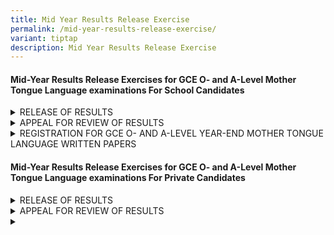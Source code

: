 ```yaml
---
title: Mid Year Results Release Exercise
permalink: /mid-year-results-release-exercise/
variant: tiptap
description: Mid Year Results Release Exercise
---
```

<h4><strong>Mid-Year Results Release Exercises for GCE O- and A-Level Mother Tongue Language examinations For School Candidates</strong></h4>
<div data-type="detailGroup" class="isomer-accordion isomer-accordion-white">
<details class="isomer-details">
<summary>RELEASE OF RESULTS</summary>
<div data-type="detailsContent" class="isomer-details-content">
<p></p>
<p>The date of the Mid-Year results release exercise for the GCE O- and A-Level
Mid-Year Mother Tongue Language examinations will be announced by your
schools closer to the date of the exercise each year. Prior to the announcement,
you can refer to the tentative dates of the exercise on&nbsp;<a href="https://www.seab.gov.sg/home/examinations/important-dates-for-candidates" rel="noopener noreferrer nofollow" target="_blank"><u>SEAB's website</u></a>.</p>
<p></p>
<p>You are to return to your school on the day of the results release to
collect your results.
<br>
<br>If you are unavailable on the day of the results release, please appoint
a proxy and inform your school in advance of the arrangement.</p>
</div>
</details>
<details class="isomer-details">
<summary>APPEAL FOR REVIEW OF RESULTS</summary>
<div data-type="detailsContent" class="isomer-details-content">
<p>
<br>You will be able to submit your appeal for a review of your Mid-Year Mother
Tongue Language (MTL) examination results and make the payment through
your schools. More details regarding the appeal process and fees will be
provided on the day of each year's Mid-Year MTL results release.
<br>
</p>
<p><strong>Appeal Outcome</strong>
</p>
<p>You will receive the appeal outcome letter through your school by the
specified deadline. No report on your performance in your examination will
be provided.</p>
<p>If you have any clarifications, please contact your school.</p>
</div>
</details>
<details class="isomer-details">
<summary>REGISTRATION FOR GCE O- AND A-LEVEL YEAR-END MOTHER TONGUE LANGUAGE WRITTEN
PAPERS</summary>
<div data-type="detailsContent" class="isomer-details-content">
<p></p>
<p>If you wish to resit your Mother Tongue Language (MTL) examination at
the end of this year, the registration details and deadline will be provided
to you via your school on the results release date.</p>
<p></p>
<p>It is important to note that the better of your Mid-Year and Year-End
MTL examination grades will be reflected on your examination certificate,
which will be issued during your GCE O- or A-Level results release exercises
in January or February respectively of the year following your examination(s).</p>
</div>
</details>
</div>
<h4><strong>Mid-Year Results Release Exercises for GCE O- and A-Level Mother Tongue Language examinations For Private Candidates</strong></h4>
<div data-type="detailGroup" class="isomer-accordion isomer-accordion-white">
<details class="isomer-details">
<summary>RELEASE OF RESULTS</summary>
<div data-type="detailsContent" class="isomer-details-content">
<p>
<br>The date of the Mid-Year results release exercise for the GCE O- and A-Level
Mid-Year Mother Tongue Language examinations will be announced closer to
the date of the exercise each year. Prior to the announcement, you can
refer to the tentative dates of the exercise on&nbsp;<a href="https://www.seab.gov.sg/home/examinations/important-dates-for-candidates" rel="noopener noreferrer nofollow" target="_blank"><u>SEAB's website</u></a>.
<br>
</p>
<p>On the date of the exercise, you may view your results via <a href="https://myexams.seab.gov.sg/" rel="noopener noreferrer nofollow" target="_blank"><u>SEAB's Candidates Portal</u></a>&nbsp;during
the specified period and for about 2 weeks.
<br>
</p>
<p>You may access the portal using the credentials that you used to create
your account during your examination registration. If you have forgotten
your login credentials, you may refer to this set of <a href="https://myexams.seab.gov.sg/faq" rel="noopener noreferrer nofollow" target="_blank"><u>FAQs</u></a>.
<br>
</p>
<p>No hardcopy result slips will be issued to you.</p>
</div>
</details>
<details class="isomer-details">
<summary>APPEAL FOR REVIEW OF RESULTS</summary>
<div data-type="detailsContent" class="isomer-details-content">
<p>
<br>You will be able to submit your appeal for a review of your Mid-Year Mother
Tongue Language (MTL) examination results and make the payment via <a href="https://myexams.seab.gov.sg/" rel="noopener noreferrer nofollow" target="_blank"><u>Candidates Portal</u></a>.
More details regarding the appeal process and fees will be provided on
the day of each year's Mid-Year MTL results release.
<br>
</p>
<p><strong>Appeal Outcome</strong>
</p>
<p>You will receive the appeal outcome letter via email by the specified
deadline. No report on your performance in the examination will be provided.</p>
</div>
</details>
<details class="isomer-details">
<summary></summary>
<div data-type="detailsContent" class="isomer-details-content">
<p></p>
</div>
</details>
</div>
<p></p>